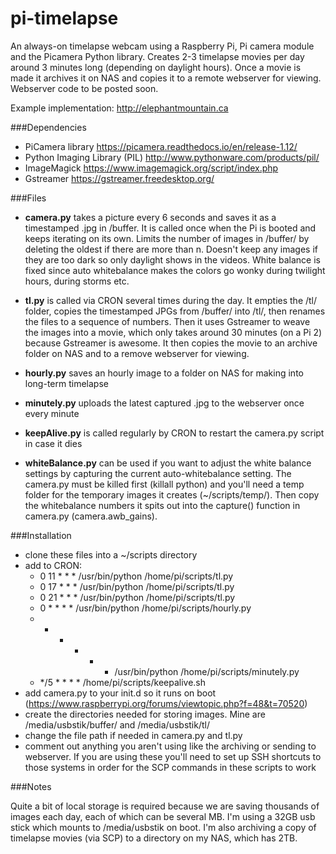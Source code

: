 # pi-timelapse
An always-on timelapse webcam using a Raspberry Pi, Pi camera module and the Picamera Python library. Creates 2-3 timelapse movies per day around 3 minutes long (depending on daylight hours). Once a movie is made it archives it on NAS and copies it to a remote webserver for viewing. Webserver code to be posted soon. 

Example implementation: http://elephantmountain.ca

###Dependencies

- PiCamera library  https://picamera.readthedocs.io/en/release-1.12/
- Python Imaging Library (PIL) http://www.pythonware.com/products/pil/
- ImageMagick https://www.imagemagick.org/script/index.php
- Gstreamer https://gstreamer.freedesktop.org/

###Files

* **camera.py** takes a picture every 6 seconds and saves it as a timestamped .jpg in /buffer. It is called once when the Pi is booted and keeps iterating on its own. Limits the number of images in /buffer/ by deleting the oldest if there are more than n. Doesn't keep any images if they are too dark so only daylight shows in the videos. White balance is fixed since auto whitebalance makes the colors go wonky during twilight hours, during storms etc.

* **tl.py** is called via CRON several times during the day. It empties the /tl/ folder, copies the timestamped JPGs from /buffer/ into /tl/, then renames the files to a sequence of numbers. Then it uses Gstreamer to weave the images into a movie, which only takes around 30 minutes (on a Pi 2) because Gstreamer is awesome. It then copies the movie to an archive folder on NAS and to a remove webserver for viewing.

* **hourly.py** saves an hourly image to a folder on NAS for making into long-term timelapse

* **minutely.py** uploads the latest captured .jpg to the webserver once every minute

* **keepAlive.py** is called regularly by CRON to restart the camera.py script in case it dies

* **whiteBalance.py** can be used if you want to adjust the white balance settings by capturing the current auto-whitebalance setting. The camera.py must be killed first (killall python) and you'll need a temp folder for the temporary images it creates (~/scripts/temp/). Then copy the whitebalance numbers it spits out into the capture() function in camera.py (camera.awb_gains).

###Installation

- clone these files into a ~/scripts directory
- add to CRON: 
  - 0 11 * * * /usr/bin/python /home/pi/scripts/tl.py
  - 0 17 * * * /usr/bin/python /home/pi/scripts/tl.py
  - 0 21 * * * /usr/bin/python /home/pi/scripts/tl.py
  - 0 * * * * /usr/bin/python /home/pi/scripts/hourly.py
  - * * * * * /usr/bin/python /home/pi/scripts/minutely.py
  - */5 * * * * /home/pi/scripts/keepalive.sh
- add camera.py to your init.d so it runs on boot (https://www.raspberrypi.org/forums/viewtopic.php?f=48&t=70520)
- create the directories needed for storing images. Mine are /media/usbstik/buffer/ and /media/usbstik/tl/
- change the file path if needed in camera.py and tl.py
- comment out anything you aren't using like the archiving or sending to webserver. If you are using these you'll need to set up SSH shortcuts to those systems in order for the SCP commands in these scripts to work

###Notes

Quite a bit of local storage is required because we are saving thousands of images each day, each of which can be several MB. I'm using a 32GB usb stick which mounts to /media/usbstik on boot. I'm also archiving a copy of timelapse movies (via SCP) to a directory on my NAS, which has 2TB.
